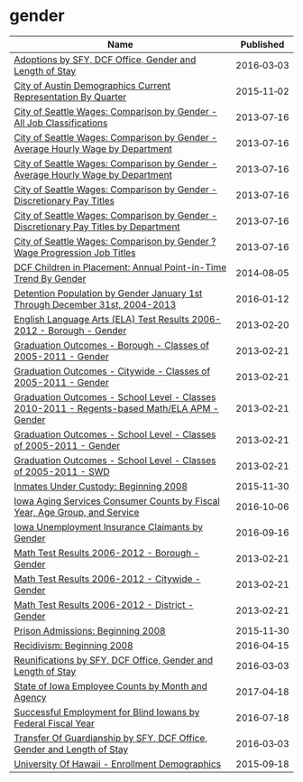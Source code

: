 # gender

Name | Published
---- | ---------
[Adoptions by SFY, DCF Office, Gender and Length of Stay](../datasets/cyz8-6esi.md) | 2016&#x2011;03&#x2011;03
[City of Austin Demographics Current Representation By Quarter](../datasets/gyp3-3bx3.md) | 2015&#x2011;11&#x2011;02
[City of Seattle Wages: Comparison by Gender - All Job Classifications](../datasets/cf52-s8er.md) | 2013&#x2011;07&#x2011;16
[City of Seattle Wages: Comparison by Gender - Average Hourly Wage by Department](../datasets/5jqs-k4qf.md) | 2013&#x2011;07&#x2011;16
[City of Seattle Wages: Comparison by Gender - Average Hourly Wage by Department](../datasets/5jqs-k4qf.md) | 2013&#x2011;07&#x2011;16
[City of Seattle Wages: Comparison by Gender - Discretionary Pay Titles](../datasets/tptv-57gf.md) | 2013&#x2011;07&#x2011;16
[City of Seattle Wages: Comparison by Gender - Discretionary Pay Titles by Department](../datasets/k3hs-aykd.md) | 2013&#x2011;07&#x2011;16
[City of Seattle Wages: Comparison by Gender ?Wage Progression Job Titles](../datasets/k9m8-nhz3.md) | 2013&#x2011;07&#x2011;16
[DCF Children in Placement: Annual Point-in-Time Trend By Gender](../datasets/9huc-qs58.md) | 2014&#x2011;08&#x2011;05
[Detention Population by Gender January 1st Through December 31st, 2004-2013](../datasets/w6iz-gh8j.md) | 2016&#x2011;01&#x2011;12
[English Language Arts (ELA) Test Results 2006-2012 - Borough - Gender](../datasets/w5y2-8cs3.md) | 2013&#x2011;02&#x2011;20
[Graduation Outcomes - Borough - Classes of 2005-2011 - Gender](../datasets/sqb7-p8nz.md) | 2013&#x2011;02&#x2011;21
[Graduation Outcomes - Citywide - Classes of 2005-2011 - Gender](../datasets/rn5p-vhac.md) | 2013&#x2011;02&#x2011;21
[Graduation Outcomes - School Level - Classes 2010-2011 - Regents-based Math/ELA APM - Gender](../datasets/qrz6-23fw.md) | 2013&#x2011;02&#x2011;21
[Graduation Outcomes - School Level - Classes of 2005-2011 - Gender](../datasets/khqi-x3p3.md) | 2013&#x2011;02&#x2011;21
[Graduation Outcomes - School Level - Classes of 2005-2011 - SWD](../datasets/avsi-2fp7.md) | 2013&#x2011;02&#x2011;21
[Inmates Under Custody: Beginning 2008](../datasets/55zc-sp6m.md) | 2015&#x2011;11&#x2011;30
[Iowa Aging Services Consumer Counts by Fiscal Year, Age Group, and Service](../datasets/3qxc-gxc2.md) | 2016&#x2011;10&#x2011;06
[Iowa Unemployment Insurance Claimants by Gender](../datasets/t92x-wtrh.md) | 2016&#x2011;09&#x2011;16
[Math Test Results 2006-2012 - Borough - Gender](../datasets/q9mx-gjyn.md) | 2013&#x2011;02&#x2011;21
[Math Test Results 2006-2012 - Citywide - Gender](../datasets/2bh6-qmgg.md) | 2013&#x2011;02&#x2011;21
[Math Test Results 2006-2012 - District - Gender](../datasets/qphc-zrtc.md) | 2013&#x2011;02&#x2011;21
[Prison Admissions: Beginning 2008](../datasets/m2rg-xjan.md) | 2015&#x2011;11&#x2011;30
[Recidivism: Beginning 2008](../datasets/y7pw-wrny.md) | 2016&#x2011;04&#x2011;15
[Reunifications by SFY, DCF Office, Gender and Length of Stay](../datasets/6rr7-9fb2.md) | 2016&#x2011;03&#x2011;03
[State of Iowa Employee Counts by Month and Agency](../datasets/ixhm-96mq.md) | 2017&#x2011;04&#x2011;18
[Successful Employment for Blind Iowans by Federal Fiscal Year](../datasets/twt2-zx5z.md) | 2016&#x2011;07&#x2011;18
[Transfer Of Guardianship by SFY, DCF Office, Gender and Length of Stay](../datasets/kyc9-zbgf.md) | 2016&#x2011;03&#x2011;03
[University Of Hawaii - Enrollment Demographics](../datasets/fkt2-a2fc.md) | 2015&#x2011;09&#x2011;18

